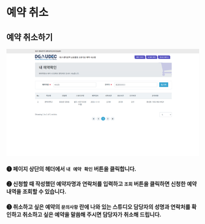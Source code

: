 # 예약 취소

## 예약 취소하기

![](<../.gitbook/assets/스크린샷 2021-11-18 오후 3.43.34.png>)

#### ❶ 페이지 상단의 헤더에서 `내 예약 확인` 버튼을 클릭합니다.

#### ❷ 신청할 때 작성했던 예약자명과 연락처를 입력하고 `조회` 버튼을 클릭하면 신청한 예약 내역을 조회할 수 있습니다.

#### ❸ 취소하고 싶은 예약의 `문의사항` 란에 나와 있는 스튜디오 담당자의 성명과 연락처를 확인하고 취소하고 싶은 예약을 말씀해 주시면 담당자가 취소해 드립니다.
